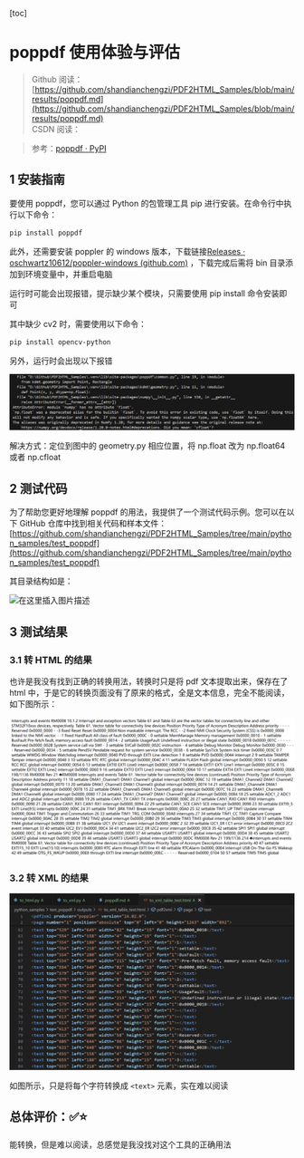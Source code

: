 [toc]

# poppdf 使用体验与评估

> Github 阅读：[https://github.com/shandianchengzi/PDF2HTML_Samples/blob/main/results/poppdf.md](https://github.com/shandianchengzi/PDF2HTML_Samples/blob/main/results/poppdf.md)  
> CSDN 阅读：[](https://blog.csdn.net/qq_46106285/article/details/待补充)  

> 参考：[poppdf · PyPI](https://pypi.org/project/poppdf/)

## 1 安装指南

要使用 poppdf，您可以通过 Python 的包管理工具 pip 进行安装。在命令行中执行以下命令：

```bash
pip install poppdf
```

此外，还需要安装 poppler 的 windows 版本，下载链接[Releases · oschwartz10612/poppler-windows (github.com)](https://github.com/oschwartz10612/poppler-windows/releases/) ，下载完成后需将 bin 目录添加到环境变量中，并重启电脑

运行时可能会出现报错，提示缺少某个模块，只需要使用 pip install 命令安装即可

其中缺少 cv2 时，需要使用以下命令：

```bash
pip install opencv-python
```

另外，运行时会出现以下报错

![alt text](../imgs/poppdf_error.png)

解决方式：定位到图中的 geometry.py 相应位置，将 np.float 改为 np.float64 或者 np.cfloat

## 2 测试代码

为了帮助您更好地理解 poppdf 的用法，我提供了一个测试代码示例。您可以在以下 GitHub 仓库中找到相关代码和样本文件：[https://github.com/shandianchengzi/PDF2HTML_Samples/tree/main/python_samples/test_poppdf](https://github.com/shandianchengzi/PDF2HTML_Samples/tree/main/python_samples/test_poppdf)

其目录结构如是：

![在这里插入图片描述](https://img-blog.csdnimg.cn/direct/75cb65db0825401494111dc64003deb3.png)

## 3 测试结果

### 3.1 转 HTML 的结果

也许是我没有找到正确的转换用法，转换时只是将 pdf 文本提取出来，保存在了 html 中，于是它的转换页面没有了原来的格式，全是文本信息，完全不能阅读，如下图所示：

![alt text](../imgs/poppdf_html.png)

### 3.2 转 XML 的结果

![alt text](../imgs/poppdf_xml.png)

如图所示，只是将每个字符转换成 `<text>` 元素，实在难以阅读

## 总体评价：✅⭐

能转换，但是难以阅读，总感觉是我没找对这个工具的正确用法